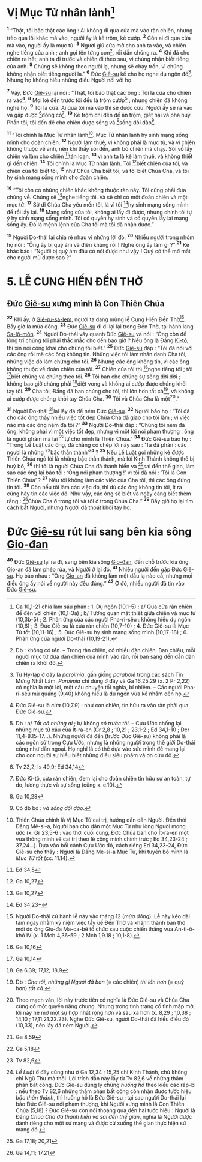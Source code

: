 # Vị Mục Tử nhân lành[^1-7a741601-812d-4162-a6a3-01f31b027854]

<sup><b>1</b></sup> “Thật, tôi bảo thật các ông : Ai không đi qua cửa mà vào ràn chiên, nhưng trèo qua lối khác mà vào, người ấy là kẻ trộm, kẻ cướp. <sup><b>2</b></sup> Còn ai đi qua cửa mà vào, người ấy là mục tử. <sup><b>3</b></sup> Người giữ cửa mở cho anh ta vào, và chiên nghe tiếng của anh ; anh gọi tên từng con[^2-7a741601-812d-4162-a6a3-01f31b027854], rồi dẫn chúng ra. <sup><b>4</b></sup> Khi đã cho chiên ra hết, anh ta đi trước và chiên đi theo sau, vì chúng nhận biết tiếng của anh. <sup><b>5</b></sup> Chúng sẽ không theo người lạ, nhưng sẽ chạy trốn, vì chúng không nhận biết tiếng người lạ.” <sup><b>6</b></sup> Đức [Giê-su]() kể cho họ nghe dụ ngôn đó[^3-7a741601-812d-4162-a6a3-01f31b027854]. Nhưng họ không hiểu những điều Người nói với họ.

<sup><b>7</b></sup> Vậy, Đức [Giê-su]() lại nói : “Thật, tôi bảo thật các ông : Tôi là cửa cho chiên ra vào[^4-7a741601-812d-4162-a6a3-01f31b027854]. <sup><b>8</b></sup> Mọi kẻ đến trước tôi đều là trộm cướp[^5-7a741601-812d-4162-a6a3-01f31b027854] ; nhưng chiên đã không nghe họ. <sup><b>9</b></sup> Tôi là cửa. Ai qua tôi mà vào thì sẽ được cứu. Người ấy sẽ ra vào và gặp được [^1@-7a741601-812d-4162-a6a3-01f31b027854]đồng cỏ[^6-7a741601-812d-4162-a6a3-01f31b027854]. <sup><b>10</b></sup> Kẻ trộm chỉ đến để ăn trộm, giết hại và phá huỷ. Phần tôi, tôi đến để cho chiên được sống và [^2@-7a741601-812d-4162-a6a3-01f31b027854]sống dồi dào[^7-7a741601-812d-4162-a6a3-01f31b027854].

<sup><b>11</b></sup> “Tôi chính là Mục Tử nhân lành[^8-7a741601-812d-4162-a6a3-01f31b027854]. Mục Tử nhân lành hy sinh mạng sống mình cho đoàn chiên. <sup><b>12</b></sup> Người làm thuê, vì không phải là mục tử, và vì chiên không thuộc về anh, nên khi thấy sói đến, anh bỏ chiên mà chạy. Sói vồ lấy chiên và làm cho chiên [^3@-7a741601-812d-4162-a6a3-01f31b027854]tán loạn, <sup><b>13</b></sup> vì anh ta là kẻ làm thuê, và không thiết gì đến chiên. <sup><b>14</b></sup> Tôi chính là Mục Tử nhân lành. Tôi [^4@-7a741601-812d-4162-a6a3-01f31b027854]biết chiên của tôi, và chiên của tôi biết tôi, <sup><b>15</b></sup> như Chúa Cha biết tôi, và tôi biết Chúa Cha, và tôi hy sinh mạng sống mình cho đoàn chiên.

<sup><b>16</b></sup> “Tôi còn có những chiên khác không thuộc ràn này. Tôi cũng phải đưa chúng về. Chúng sẽ [^5@-7a741601-812d-4162-a6a3-01f31b027854]nghe tiếng tôi. Và sẽ chỉ có một đoàn chiên và một mục tử. <sup><b>17</b></sup> Sở dĩ Chúa Cha yêu mến tôi, là vì tôi [^6@-7a741601-812d-4162-a6a3-01f31b027854]hy sinh mạng sống mình để rồi lấy lại. <sup><b>18</b></sup> Mạng sống của tôi, không ai lấy đi được, nhưng chính tôi tự ý hy sinh mạng sống mình. Tôi có quyền hy sinh và có quyền lấy lại mạng sống ấy. Đó là mệnh lệnh của Cha tôi mà tôi đã nhận được.”

<sup><b>19</b></sup> Người Do-thái lại chia rẽ nhau vì những lời đó. <sup><b>20</b></sup> Nhiều người trong nhóm họ nói : “Ông ấy bị quỷ ám và điên khùng rồi ! Nghe ông ấy làm gì ?” <sup><b>21</b></sup> Kẻ khác bảo : “Người bị quỷ ám đâu có nói được như vậy ! Quỷ có thể mở mắt cho người mù được sao ?”

# 5. LỄ CUNG HIẾN ĐỀN THỜ

## Đức [Giê-su]() xưng mình là Con Thiên Chúa

<sup><b>22</b></sup> Khi ấy, ở [Giê-ru-sa-lem](), người ta đang mừng lễ Cung Hiến Đền Thờ[^9-7a741601-812d-4162-a6a3-01f31b027854]. Bấy giờ là mùa đông. <sup><b>23</b></sup> Đức [Giê-su]() đi đi lại lại trong Đền Thờ, tại hành lang [Sa-lô-môn](). <sup><b>24</b></sup> Người Do-thái vây quanh Đức [Giê-su]() và nói : “Ông còn để lòng trí chúng tôi phải thắc mắc cho đến bao giờ ? Nếu ông là Đấng [Ki-tô](), thì xin nói công khai cho chúng tôi biết.” <sup><b>25</b></sup> Đức [Giê-su]() đáp : “Tôi đã nói với các ông rồi mà các ông không tin. Những việc tôi làm nhân danh Cha tôi, những việc đó làm chứng cho tôi. <sup><b>26</b></sup> Nhưng các ông không tin, vì các ông không thuộc về đoàn chiên của tôi. <sup><b>27</b></sup> Chiên của tôi thì [^7@-7a741601-812d-4162-a6a3-01f31b027854]nghe tiếng tôi ; tôi [^8@-7a741601-812d-4162-a6a3-01f31b027854]biết chúng và chúng theo tôi. <sup><b>28</b></sup> Tôi ban cho chúng sự sống đời đời ; không bao giờ chúng phải [^9@-7a741601-812d-4162-a6a3-01f31b027854]diệt vong và không ai cướp được chúng khỏi tay tôi. <sup><b>29</b></sup> Cha tôi, Đấng đã ban chúng cho tôi, thì lớn hơn tất cả[^10-7a741601-812d-4162-a6a3-01f31b027854], và không ai cướp được chúng khỏi tay Chúa Cha. <sup><b>30</b></sup> Tôi và Chúa Cha là một[^11-7a741601-812d-4162-a6a3-01f31b027854].”

<sup><b>31</b></sup> Người Do-thái [^10@-7a741601-812d-4162-a6a3-01f31b027854]lại lấy đá để ném Đức [Giê-su](). <sup><b>32</b></sup> Người bảo họ : “Tôi đã cho các ông thấy nhiều việc tốt đẹp Chúa Cha đã giao cho tôi làm ; vì việc nào mà các ông ném đá tôi ?” <sup><b>33</b></sup> Người Do-thái đáp : “Chúng tôi ném đá ông, không phải vì một việc tốt đẹp, nhưng vì một lời nói phạm thượng : ông là người phàm mà lại [^11@-7a741601-812d-4162-a6a3-01f31b027854]tự cho mình là Thiên Chúa.” <sup><b>34</b></sup> Đức [Giê-su]() bảo họ : “Trong Lề Luật các ông, đã chẳng có chép lời này sao : ‘Ta đã phán : các ngươi là những [^12@-7a741601-812d-4162-a6a3-01f31b027854]bậc thần thánh’[^12-7a741601-812d-4162-a6a3-01f31b027854] ? <sup><b>35</b></sup> Nếu Lề Luật gọi những kẻ được Thiên Chúa ngỏ lời là những bậc thần thánh, mà lời Kinh Thánh không thể bị huỷ bỏ, <sup><b>36</b></sup> thì tôi là người Chúa Cha đã thánh hiến và [^13@-7a741601-812d-4162-a6a3-01f31b027854]sai đến thế gian, làm sao các ông lại bảo tôi : ‘Ông nói phạm thượng !’ vì tôi đã nói : ‘Tôi là Con Thiên Chúa’ ? <sup><b>37</b></sup> Nếu tôi không làm các việc của Cha tôi, thì các ông đừng tin tôi. <sup><b>38</b></sup> Còn nếu tôi làm các việc đó, thì dù các ông không tin tôi, ít ra cũng hãy tin các việc đó. Như vậy, các ông sẽ biết và ngày càng biết thêm rằng : [^14@-7a741601-812d-4162-a6a3-01f31b027854]Chúa Cha ở trong tôi và tôi ở trong Chúa Cha.” <sup><b>39</b></sup> Bấy giờ họ lại tìm cách bắt Người, nhưng Người đã thoát khỏi tay họ.

# Đức [Giê-su]() rút lui sang bên kia sông [Gio-đan]()

<sup><b>40</b></sup> Đức [Giê-su]() lại ra đi, sang bên kia sông [Gio-đan](), đến chỗ trước kia ông [Gio-an]() đã làm phép rửa, và Người ở lại đó. <sup><b>41</b></sup> Nhiều người đến gặp Đức [Giê-su](). Họ bảo nhau : “Ông [Gio-an]() đã không làm một dấu lạ nào cả, nhưng mọi điều ông ấy nói về người này đều đúng.” <sup><b>42</b></sup> Ở đó, nhiều người đã tin vào Đức [Giê-su]().

[^1-7a741601-812d-4162-a6a3-01f31b027854]: Ga 10,1-21 chia làm sáu phần : 1. Dụ ngôn (10,1-5) : a/ Qua cửa ràn chiên để đến với chiên (10,1-3a) ; b/ Tương quan mật thiết giữa chiên và mục tử (10,3b-5) ; 2. Phản ứng của các người Pha-ri-sêu : không hiểu dụ ngôn (10,6) ; 3. Đức Giê-su là cửa ràn chiên (10,7-10) ; 4. Đức Giê-su là Mục Tử tốt (10,11-16) ; 5. Đức Giê-su hy sinh mạng sống mình (10,17-18) ; 6. Phản ứng của người Do-thái (10,19-21).

[^2-7a741601-812d-4162-a6a3-01f31b027854]: Db : không có _tên_. – Trong ràn chiên, có nhiều đàn chiên. Ban chiều, mỗi người mục tử đưa đàn chiên của mình vào ràn, rồi ban sáng đến dẫn đàn chiên ra khỏi đó.

[^3-7a741601-812d-4162-a6a3-01f31b027854]: Từ Hy-lạp ở đây là _paroimia_, gần giống _parabolê_ trong các sách Tin Mừng Nhất Lãm. _Paroimia_ chỉ dùng ở đây và Ga 16,25.29 (x. 2 Pr 2,22) có nghĩa là một lời, một câu chuyện tối nghĩa, bí nhiệm. – Các người Pha-ri-sêu mù quáng (9,40) không hiểu là dụ ngôn vừa kể nhắm đến họ.

[^4-7a741601-812d-4162-a6a3-01f31b027854]: Đức Giê-su là _cửa_ (10,7.9) : như con chiên, tín hữu ra vào ràn phải qua Đức Giê-su.

[^5-7a741601-812d-4162-a6a3-01f31b027854]: Db : a/ _Tất cả những ai_ ; b/ không _có trước tôi_. – Cựu Ước chống lại những mục tử xấu của Ít-ra-en (Gr 2,8 ; 10,21 ; 23,1-2 ; Ed 34,1-10 ; Dcr 11,4-8.15-17...). Những người đã đến (trước Đức Giê-su) không phải là các ngôn sứ trong Cựu Ước, nhưng là những người trong thế giới Do-thái cũng như dân ngoại. Họ nghĩ là có thể dựa vào sức mình để mang lại cho con người sự hiểu biết những điều siêu phàm và ơn cứu độ.

[^6-7a741601-812d-4162-a6a3-01f31b027854]: Đức Ki-tô, cửa ràn chiên, đem lại cho đoàn chiên tín hữu sự an toàn, tự do, lương thực và sự sống (cũng x. c.10).

[^7-7a741601-812d-4162-a6a3-01f31b027854]: Có db bỏ : _và sống dồi dào_.

[^8-7a741601-812d-4162-a6a3-01f31b027854]: Thiên Chúa chính là Vị Mục Tử cai trị, hướng dẫn dân Người. Đến thời Đấng Mê-si-a, Người ban cho dân một Mục Tử như lòng Người mong ước (x. Gr 23,5-6 : vào thời cuối cùng, Đức Chúa ban cho Ít-ra-en một vua thông minh sẽ cai trị theo lẽ công minh chính trực ; Ed 34,23-24 ; 37,24...). Dựa vào bối cảnh Cựu Ước đó, cách riêng Ed 34,23-24, Đức Giê-su cho thấy : Người là Đấng Mê-si-a Mục Tử, khi tuyên bố mình là _Mục Tử tốt_ (cc. 11.14).

[^9-7a741601-812d-4162-a6a3-01f31b027854]: Người Do-thái cử hành lễ này vào tháng 12 (_mùa đông_). Lễ này kéo dài tám ngày nhằm kỷ niệm việc tẩy uế Đền Thờ và khánh thành bàn thờ mới do ông Giu-đa Ma-ca-bê tổ chức sau cuộc chiến thắng vua An-ti-ô-khô IV (x. 1 Mcb 4,36-59 ; 2 Mcb 1,9.18 ; 10,1-8).

[^10-7a741601-812d-4162-a6a3-01f31b027854]: Db : _Cha tôi, những gì Người đã ban_ (= các chiên) _thì lớn hơn_ (= quý hơn) _tất cả_.

[^11-7a741601-812d-4162-a6a3-01f31b027854]: Theo mạch văn, lời này trước tiên có nghĩa là Đức Giê-su và Chúa Cha cùng có một quyền năng chung. Nhưng trong tình trạng cố tình mập mờ, lời này hé mở một sự hợp nhất rộng hơn và sâu xa hơn (x. 8,29 ; 10,38 ; 14,10 ; 17,11.21.22.23). Nghe Đức Giê-su, người Do-thái đã hiểu điều đó (10,33), nên lấy đá ném Người.

[^12-7a741601-812d-4162-a6a3-01f31b027854]: _Lề Luật_ ở đây cũng như ở Ga 12,34 ; 15,25 chỉ Kinh Thánh, chứ không chỉ Ngũ Thư mà thôi. Lời trích dẫn này lấy từ Tv 82,6 về những thẩm phán bất công. Đức Giê-su dùng lý chứng _huống hồ_ theo kiểu các ráp-bi : nếu theo Tv 82,6 những thẩm phán bất công còn nhận được tước hiệu _bậc thần thánh_, thì huống hồ là Đức Giê-su ; tại sao người Do-thái lại bảo Đức Giê-su nói phạm thượng, khi Người xưng mình là Con Thiên Chúa (5,18) ? Đức Giê-su còn nói thoáng qua đến hai tước hiệu : Người là Đấng _Chúa Cha đã thánh hiến và sai đến thế gian_, nghĩa là Người được dành riêng cho một sứ mạng và được cử xuống thế gian thực hiện sứ mạng đó.

[^1@-7a741601-812d-4162-a6a3-01f31b027854]: Tv 23,2; Is 49,9; Ed 34,14

[^2@-7a741601-812d-4162-a6a3-01f31b027854]: Ga 10,28

[^3@-7a741601-812d-4162-a6a3-01f31b027854]: Ed 34,5

[^4@-7a741601-812d-4162-a6a3-01f31b027854]: Ga 10,27

[^5@-7a741601-812d-4162-a6a3-01f31b027854]: Ga 10,27

[^6@-7a741601-812d-4162-a6a3-01f31b027854]: Ed 34,23+

[^7@-7a741601-812d-4162-a6a3-01f31b027854]: Ga 10,16

[^8@-7a741601-812d-4162-a6a3-01f31b027854]: Ga 10,14

[^9@-7a741601-812d-4162-a6a3-01f31b027854]: Ga 6,39; 17,12; 18,9

[^10@-7a741601-812d-4162-a6a3-01f31b027854]: Ga 8,59

[^11@-7a741601-812d-4162-a6a3-01f31b027854]: Ga 5,18

[^12@-7a741601-812d-4162-a6a3-01f31b027854]: Tv 82,6

[^13@-7a741601-812d-4162-a6a3-01f31b027854]: Ga 17,18; 20,21

[^14@-7a741601-812d-4162-a6a3-01f31b027854]: Ga 14,11; 17,21

